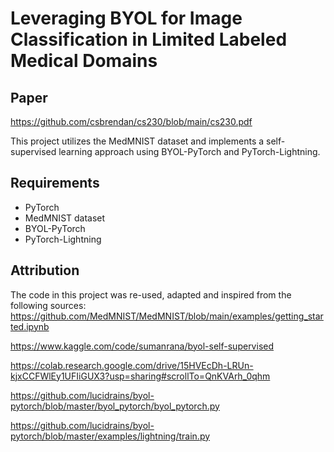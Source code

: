 # Leveraging BYOL for Image Classification in Limited Labeled Medical Domains

## Paper
https://github.com/csbrendan/cs230/blob/main/cs230.pdf

This project utilizes the MedMNIST dataset and implements a self-supervised learning approach using BYOL-PyTorch and PyTorch-Lightning.

## Requirements

- PyTorch
- MedMNIST dataset
- BYOL-PyTorch
- PyTorch-Lightning


## Attribution

The code in this project was re-used, adapted and inspired from the following sources:
https://github.com/MedMNIST/MedMNIST/blob/main/examples/getting_started.ipynb

https://www.kaggle.com/code/sumanrana/byol-self-supervised

https://colab.research.google.com/drive/15HVEcDh-LRUn-kjxCCFWlEy1UFIiGUX3?usp=sharing#scrollTo=QnKVArh_0qhm

https://github.com/lucidrains/byol-pytorch/blob/master/byol_pytorch/byol_pytorch.py

https://github.com/lucidrains/byol-pytorch/blob/master/examples/lightning/train.py




